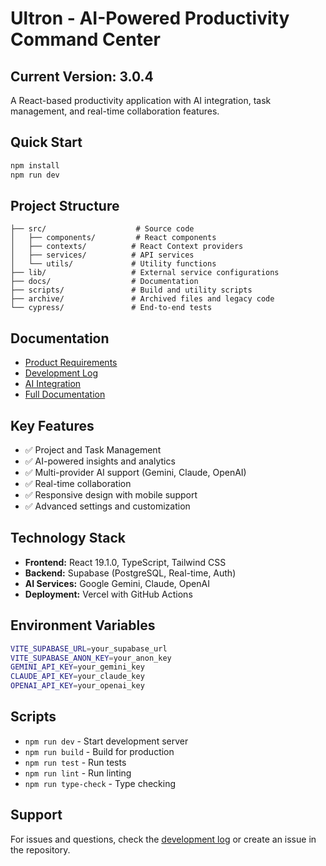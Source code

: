 # Ultron - AI-Powered Productivity Command Center

## Current Version: 3.0.4

A React-based productivity application with AI integration, task management, and real-time collaboration features.

## Quick Start

```bash
npm install
npm run dev
```

## Project Structure

```
├── src/                    # Source code
│   ├── components/         # React components
│   ├── contexts/          # React Context providers
│   ├── services/          # API services
│   └── utils/             # Utility functions
├── lib/                   # External service configurations
├── docs/                  # Documentation
├── scripts/               # Build and utility scripts
├── archive/               # Archived files and legacy code
└── cypress/               # End-to-end tests
```

## Documentation

- [Product Requirements](docs/prd.md)
- [Development Log](docs/claude.md)
- [AI Integration](docs/gemini.md)
- [Full Documentation](docs/README.md)

## Key Features

- ✅ Project and Task Management
- ✅ AI-powered insights and analytics
- ✅ Multi-provider AI support (Gemini, Claude, OpenAI)
- ✅ Real-time collaboration
- ✅ Responsive design with mobile support
- ✅ Advanced settings and customization

## Technology Stack

- **Frontend:** React 19.1.0, TypeScript, Tailwind CSS
- **Backend:** Supabase (PostgreSQL, Real-time, Auth)
- **AI Services:** Google Gemini, Claude, OpenAI
- **Deployment:** Vercel with GitHub Actions

## Environment Variables

```bash
VITE_SUPABASE_URL=your_supabase_url
VITE_SUPABASE_ANON_KEY=your_anon_key
GEMINI_API_KEY=your_gemini_key
CLAUDE_API_KEY=your_claude_key
OPENAI_API_KEY=your_openai_key
```

## Scripts

- `npm run dev` - Start development server
- `npm run build` - Build for production
- `npm run test` - Run tests
- `npm run lint` - Run linting
- `npm run type-check` - Type checking

## Support

For issues and questions, check the [development log](docs/claude.md) or create an issue in the repository.